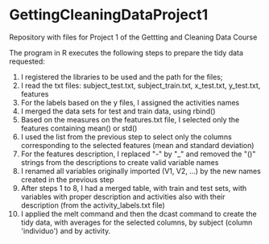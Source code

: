 GettingCleaningDataProject1
===========================

Repository with files for Project 1 of the Gettting and Cleaning Data Course

The program in R executes the following steps to prepare the tidy data requested:

  1. I registered the libraries to be used and the path for the files;
  2. I read the txt files: subject_test.txt, subject_train.txt, x_test.txt, y_test.txt, features
  3. For the labels based on the y files, I assigned the activities names
  4. I merged the data sets for test and train data, using rbind()
  5. Based on the measures on the features.txt file, I selected only the features containing mean() or std()
  6. I used the list from the previous step to select only the columns corresponding to the selected features (mean and standard deviation)
  7. For the features description, I replaced "-" by "_" and removed the "()" strings from the descriptions to create valid variable names
  8. I renamed all variables originally imported (V1, V2, ...) by the new names created in the previous step
  9. After steps 1 to 8, I had a merged table, with train and test sets, with variables with proper description and activities also with their description (from the activity_labels.txt file)
  10. I applied the melt command and then the dcast command to create the tidy data, with averages for the selected columns, by subject (column 'individuo') and by activity. 
